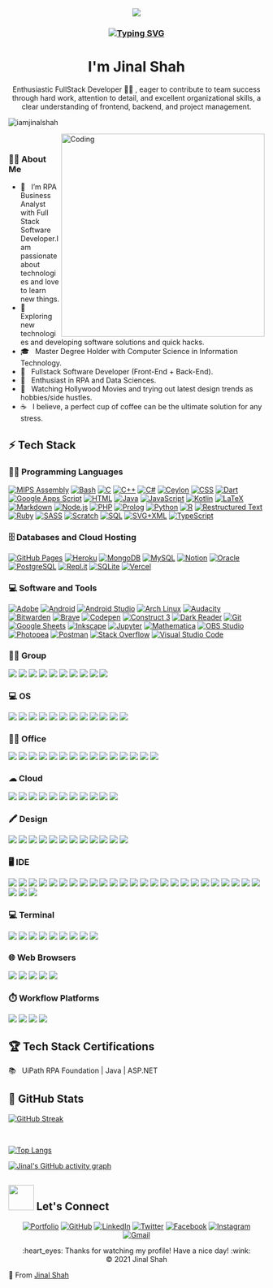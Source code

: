<!-- <h1 align="center">Hi 👋, I'm Jinal Shah</h1> -->
<div align="center">
<img src="https://user-images.githubusercontent.com/42115530/92640221-9728ca00-f2fa-11ea-8994-c72b26e937de.gif" align="center"/>
</div>

<h3 align="center">

[![Typing SVG](https://readme-typing-svg.herokuapp.com?font=Verdana&size=26&center=true&lines=RPA+Business+Analyst;Full+Stack+Software+Developer;Always+learn+to+new+things)](https://git.io/typing-svg)

</h3>

<h1 align="center">I'm Jinal Shah</h1>
<p align="center">Enthusiastic FullStack Developer 👨‍💻 </a>, eager to contribute to team success through hard work, attention to detail, and excellent organizational skills, a clear understanding of frontend, backend, and project management.</p>


<p align="left"> <img src="https://komarev.com/ghpvc/?username=iamjinalshah&label=Profile%20views&color=dc143c&style=flat" alt="iamjinalshah" /> </p>
&nbsp;
<img src="https://cdn.dribbble.com/users/1162077/screenshots/3848914/programmer.gif" alt="Coding" align="right" width="400" />

<h3 align="left" >👨‍🎓 About Me </h3>

- 🔭 &nbsp; I’m RPA Business Analyst with Full Stack Software Developer.I am passionate about technologies and love to learn new things.
- 🎯 &nbsp; Exploring new technologies and developing software solutions and quick hacks.
- 🎓 &nbsp; Master Degree Holder with Computer Science in Information Technology.
- 💼 &nbsp; Fullstack Software Developer (Front-End + Back-End).
- 🌱 &nbsp; Enthusiast in RPA and Data Sciences.
- 🎥 &nbsp; Watching Hollywood Movies and trying out latest design trends as hobbies/side hustles.
- ☕ &nbsp; I believe, a perfect cup of coffee can be the ultimate solution for any stress. 


### <h2>⚡ Tech Stack </h2>

### 👨‍💻 Programming Languages

<p>
    <a href="https://github.com/search?q=user%3Aiamjinalshah+language%3Aassembly"><img alt="MIPS Assembly" src="https://custom-icon-badges.herokuapp.com/badge/Assembly-525252.svg?logo=asm-hex&logoColor=white"></a>
    <a href="https://github.com/search?q=user%3Aiamjinalshah+language%3Abash"><img alt="Bash" src="https://img.shields.io/badge/Bash-121011.svg?logo=gnu-bash&logoColor=white"></a>
    <a href="https://github.com/search?q=user%3Aiamjinalshah+language%3Ac"><img alt="C" src="https://custom-icon-badges.herokuapp.com/badge/C-03599C.svg?logo=c-in-hexagon&logoColor=white"></a>
    <a href="https://github.com/search?q=user%3Aiamjinalshah+language%3Acpp"><img alt="C++" src="https://custom-icon-badges.herokuapp.com/badge/C++-9C033A.svg?logo=cpp2&logoColor=white"></a>
    <a href="https://github.com/search?q=user%3Aiamjinalshah+language%3Acsharp"><img alt="C#" src="https://custom-icon-badges.herokuapp.com/badge/C%23-68217A.svg?logo=cs2&logoColor=white"></a>
    <a href="https://github.com/search?q=user%3Aiamjinalshah+language%3Aceylon"><img alt="Ceylon" src="https://custom-icon-badges.herokuapp.com/badge/Ceylon-E39842.svg?logo=ceylon&logoColor=white"></a>
    <a href="https://github.com/search?q=user%3Aiamjinalshah+language%3Acss"><img alt="CSS" src="https://img.shields.io/badge/CSS-1572B6.svg?logo=css3&logoColor=white"></a>
    <a href="https://github.com/search?q=user%3Aiamjinalshah+language%3Adart"><img alt="Dart" src="https://img.shields.io/badge/Dart-15A6C4.svg?logo=dart&logoColor=white"></a>
    <a href="https://github.com/search?q=user%3Aiamjinalshah+language%3Ags"><img alt="Google Apps Script" src="https://custom-icon-badges.herokuapp.com/badge/Google%20Apps%20Script-02569B.svg?logo=color-swatch&logoColor=white"></a>
    <a href="https://github.com/search?q=user%3Aiamjinalshah+language%3Ahtml"><img alt="HTML" src="https://img.shields.io/badge/HTML-E34F26.svg?logo=html5&logoColor=white"></a>
    <a href="https://github.com/search?q=user%3Aiamjinalshah+language%3Ajava"><img alt="Java" src="https://custom-icon-badges.herokuapp.com/badge/Java-007396.svg?logo=java&logoColor=white"></a>
    <a href="https://github.com/search?q=user%3Aiamjinalshah+language%3Ajavascript"><img alt="JavaScript" src="https://img.shields.io/badge/JavaScript-F7DF1E.svg?logo=javascript&logoColor=black"></a>
    <a href="https://github.com/search?q=user%3Aiamjinalshah+language%3Akotlin"><img alt="Kotlin" src="https://img.shields.io/badge/Kotlin-0095D5.svg?logo=Kotlin&logoColor=white"></a>
    <a href="https://github.com/search?q=user%3Aiamjinalshah+language%3Atex"><img alt="LaTeX" src="https://img.shields.io/badge/LaTeX-008080.svg?logo=LaTeX&logoColor=white"></a>
    <a href="https://github.com/search?q=user%3Aiamjinalshah+language%3Amarkdown"><img alt="Markdown" src="https://img.shields.io/badge/Markdown-000000.svg?logo=markdown&logoColor=white"></a>
    <a href="https://github.com/search?q=user%3Aiamjinalshah+language%3Ajavascript"><img alt="Node.js" src="https://img.shields.io/badge/Node.js-43853D.svg?logo=node.js&logoColor=white"></a>
    <a href="https://github.com/search?q=user%3Aiamjinalshah+language%3Aphp"><img alt="PHP" src="https://img.shields.io/badge/PHP-777BB4.svg?logo=php&logoColor=white"></a>
    <a href="https://github.com/search?q=user%3Aiamjinalshah+language%3Aprolog"><img alt="Prolog" src="https://custom-icon-badges.herokuapp.com/badge/Prolog-E61B23.svg?logo=swi-prolog&logoColor=white"></a>
    <a href="https://github.com/search?q=user%3Aiamjinalshah+language%3Apython"><img alt="Python" src="https://img.shields.io/badge/Python-14354C.svg?logo=python&logoColor=white"></a>
    <a href="https://github.com/search?q=user%3Aiamjinalshah+language%3Ar"><img alt="R" src="https://img.shields.io/badge/R-276DC3.svg?logo=r&logoColor=white"></a>
    <a href="https://github.com/search?q=user%3Aiamjinalshah+language%3Arst"><img alt="Restructured Text" src="https://img.shields.io/badge/Restructured Text-3a4148.svg?logo=readthedocs&logoColor=white"></a>
    <a href="https://github.com/search?q=user%3Aiamjinalshah+language%3Aruby"><img alt="Ruby" src="https://img.shields.io/badge/Ruby-CC342D.svg?logo=ruby&logoColor=white"></a>
    <a href="https://github.com/search?q=user%3Aiamjinalshah+language%3Asass"><img alt="SASS" src="https://img.shields.io/badge/Sass-hotpink.svg?logo=SASS&logoColor=white"></a>
    <a href="https://github.com/search?q=user%3Aiamjinalshah+language%3Ascratch"><img alt="Scratch" src="https://img.shields.io/badge/Scratch-4D97FF.svg?logo=scratch&logoColor=white"></a>
    <a href="https://github.com/search?q=user%3Aiamjinalshah+language%3Asql"><img alt="SQL" src="https://custom-icon-badges.herokuapp.com/badge/SQL-025E8C.svg?logo=database&logoColor=white"></a>
    <a href="https://github.com/search?q=user%3Aiamjinalshah+language%3Asvg"><img alt="SVG+XML" src="https://img.shields.io/badge/SVG%2BXML-e0982c.svg?logo=svg&logoColor=white"></a>
    <a href="https://github.com/search?q=user%3Aiamjinalshah+language%3AtypeScript"><img alt="TypeScript" src="https://img.shields.io/badge/TypeScript-007ACC.svg?logo=typescript&logoColor=white"></a>
</p>

		
### 🗄️ Databases and Cloud Hosting

<p>
    <a href="#"><img alt="GitHub Pages" src="https://img.shields.io/badge/GitHub%20Pages-327FC7.svg?logo=github&logoColor=white"></a>
    <a href="#"><img alt="Heroku" src="https://img.shields.io/badge/Heroku-430098.svg?logo=heroku&logoColor=white"></a>
    <a href="#"><img alt="MongoDB" src ="https://img.shields.io/badge/MongoDB-4ea94b.svg?logo=mongodb&logoColor=white"></a>
    <a href="#"><img alt="MySQL" src="https://img.shields.io/badge/MySQL-00f.svg?logo=mysql&logoColor=white"></a>
    <a href="#"><img alt="Notion" src="https://img.shields.io/badge/Notion-010101.svg?logo=notion&logoColor=white"></a>
    <a href="#"><img alt="Oracle" src ="https://img.shields.io/badge/Oracle-F00000.svg?logo=oracle&logoColor=white"></a>
    <a href="#"><img alt="PostgreSQL" src ="https://img.shields.io/badge/PostgreSQL-316192.svg?logo=postgresql&logoColor=white"></a>
    <a href="#"><img alt="Repl.it" src="https://img.shields.io/badge/Repl.it-0D101E.svg?logo=Replit&logoColor=white"></a>
    <a href="#"><img alt="SQLite" src ="https://img.shields.io/badge/SQLite-07405e.svg?logo=sqlite&logoColor=white"></a>
    <a href="#"><img alt="Vercel" src="https://img.shields.io/badge/Vercel-000000.svg?logo=vercel&logoColor=white"></a> 
   
</p>

### 💻 Software and Tools 

<p>
    <a href="#"><img alt="Adobe" src="https://img.shields.io/badge/Adobe-FF0000.svg?logo=adobe&logoColor=white"></a>
    <a href="#"><img alt="Android" src="https://img.shields.io/badge/Android-3DDC84?logo=android&logoColor=white"></a>
    <a href="#"><img alt="Android Studio" src="https://img.shields.io/badge/Android%20Studio-008678.svg?logo=android-studio&logoColor=white"></a>
    <a href="#"><img alt="Arch Linux" src="https://img.shields.io/badge/Arch%20Linux-1793D1.svg?logo=arch-linux&logoColor=white"></a>
    <a href="#"><img alt="Audacity" src="https://img.shields.io/badge/-Audacity-0000CC?logo=audacity&logoColor=white"></a>
    <a href="#"><img alt="Bitwarden" src="https://img.shields.io/badge/-Bitwarden-175DDC?logo=bitwarden&logoColor=white"></a>
    <a href="#"><img alt="Brave" src="https://img.shields.io/badge/-Brave-FB542B?logo=brave&logoColor=white"></a>
    <a href="#"><img alt="Codepen" src="https://img.shields.io/badge/Codepen-000000.svg?logo=codepen&logoColor=white"></a>
    <a href="#"><img alt="Construct 3" src="https://img.shields.io/badge/Construct%203-00b56a.svg?logo=construct-3&logoColor=white"></a>
    <a href="#"><img alt="Dark Reader" src="https://img.shields.io/badge/-Dark%20Reader-141E24?logo=dark-reader&logoColor=white"></a>
    <a href="#"><img alt="Git" src="https://img.shields.io/badge/Git-F05033.svg?logo=git&logoColor=white"></a>
    <a href="#"><img alt="Google Sheets" src="https://img.shields.io/badge/Google%20Sheets-34A853.svg?logo=google%20sheets&logoColor=white"></a>
    <a href="#"><img alt="Inkscape" src="https://img.shields.io/badge/Inkscape-000000?logo=Inkscape&logoColor=white"></a>
    <a href="#"><img alt="Jupyter" src="https://img.shields.io/badge/Jupyter-F37626.svg?logo=Jupyter&logoColor=white"></a>
    <a href="#"><img alt="Mathematica" src="https://img.shields.io/badge/Mathematica-DD1100.svg?logo=wolfram-mathematica&logoColor=white"></a>
    <a href="#"><img alt="OBS Studio" src="https://img.shields.io/badge/-OBS%20Studio-302E31?logo=obs-studio&logoColor=white"></a>
    <a href="#"><img alt="Photopea" src="https://img.shields.io/badge/Photopea-18A497?logo=photopea&logoColor=white"></a>
    <a href="#"><img alt="Postman" src="https://img.shields.io/badge/Postman-FF6C37?logo=postman&logoColor=white"></a>
    <a href="#"><img alt="Stack Overflow" src="https://img.shields.io/badge/-Stack%20Overflow-FE7A16?logo=stack-overflow&logoColor=white"></a>
    <a href="#"><img alt="Visual Studio Code" src="https://img.shields.io/badge/Visual%20Studio%20Code-0078d7.svg?logo=visual-studio-code&logoColor=white"></a>
    
</p>

### 🤜🤛 Group

<p>
<a href="#" target="_blank" rel="noreferrer"> <img src="https://img.shields.io/badge/Slack-4A154B?style=for-the-badge&logo=slack&logoColor=white"/></a>
	<a href="#" target="_blank" rel="noreferrer"> <img src="https://img.shields.io/badge/Discord-7289DA?style=for-the-badge&logo=discord&logoColor=white"/></a>
	<a href="#" target="_blank" rel="noreferrer"> <img src="https://img.shields.io/badge/Microsoft_Teams-6264A7?style=for-the-badge&logo=microsoft-teams&logoColor=white"/></a>
	<a href="#" target="_blank" rel="noreferrer"> <img src="https://img.shields.io/badge/Zoom-2D8CFF?style=for-the-badge&logo=zoom&logoColor=white"/></a>
	<a href="#" target="_blank" rel="noreferrer"> <img src="https://aleen42.github.io/badges/src/stackexchange.svg"/></a>
	<a href="#" target="_blank" rel="noreferrer"> <img src="https://aleen42.github.io/badges/src/superuser.svg"/></a>
	<a href="#" target="_blank" rel="noreferrer"> <img src="https://aleen42.github.io/badges/src/google_plus.svg"/></a>
	<a href="#" target="_blank" rel="noreferrer"> <img src="https://aleen42.github.io/badges/src/pinterest.svg"/></a>
	<a href="#" target="_blank" rel="noreferrer"> <img src="https://aleen42.github.io/badges/src/reddit.svg"/></a>
	<a href="#" target="_blank" rel="noreferrer"> <img src="https://aleen42.github.io/badges/src/stackoverflow.svg"/></a>
</p>
	
### 💻 OS

<p>
<a href="#" target="_blank" rel="noreferrer"> <img src="https://img.shields.io/badge/Android-3DDC84?style=for-the-badge&logo=android&logoColor=white"/></a>
	<a href="#" target="_blank" rel="noreferrer"> <img src="https://img.shields.io/badge/iOS-000000?style=for-the-badge&logo=ios&logoColor=white"/></a>
	<a href="#" target="_blank" rel="noreferrer"> <img src="https://img.shields.io/badge/Kali_Linux-557C94?style=for-the-badge&logo=kali-linux&logoColor=white"/></a>
	<a href="#" target="_blank" rel="noreferrer"> <img src="https://img.shields.io/badge/lineageos-167C80?style=for-the-badge&logo=lineageos&logoColor=white"/></a>
	<a href="#" target="_blank" rel="noreferrer"> <img src="https://img.shields.io/badge/Linux-FCC624?style=for-the-badge&logo=linux&logoColor=black"/></a>
	<a href="#" target="_blank" rel="noreferrer"> <img src="https://img.shields.io/badge/Linux_Mint-87CF3E?style=for-the-badge&logo=linux-mint&logoColor=white"/></a>
	<a href="#" target="_blank" rel="noreferrer"> <img src="https://img.shields.io/badge/mac%20os-000000?style=for-the-badge&logo=apple&logoColor=white"/></a>
	<a href="#" target="_blank" rel="noreferrer"> <img src="https://img.shields.io/badge/Ubuntu-E95420?style=for-the-badge&logo=ubuntu&logoColor=white"/></a>
	<a href="#" target="_blank" rel="noreferrer"> <img src="https://img.shields.io/badge/Windows-0078D6?style=for-the-badge&logo=windows&logoColor=white"/></a>
	<a href="#" target="_blank" rel="noreferrer"> <img src="https://img.shields.io/badge/Windows_95-008080?style=for-the-badge&logo=windows-95&logoColor=white"/></a>
	<a href="#" target="_blank" rel="noreferrer"> <img src="https://img.shields.io/badge/Windows_XP-003399?style=for-the-badge&logo=windows-xp&logoColor=white"/></a>
	<a href="#" target="_blank" rel="noreferrer"> <img src="https://img.shields.io/badge/Zorin%20OS-0CC1F3?style=for-the-badge&logo=zorin&logoColor=white"/></a>
	
</p>

### 👨‍💻 Office

<p>	
<a href="#" target="_blank" rel="noreferrer"> <img src="https://img.shields.io/badge/Apache_OpenOffice-0E85CD?style=for-the-badge&logo=ApacheOpenOffice&logoColor=white"/></a>
	<a href="#" target="_blank" rel="noreferrer"> <img src="https://img.shields.io/badge/Google%20Sheets-34A853?style=for-the-badge&logo=google-sheets&logoColor=white"/></a>
	<a href="#" target="_blank" rel="noreferrer"> <img src="https://img.shields.io/badge/Joplin-1071D3?style=for-the-badge&logo=joplin&logoColor=white"/></a>
	<a href="#" target="_blank" rel="noreferrer"> <img src="https://img.shields.io/badge/LibreOffice-18A303?style=for-the-badge&logo=LibreOffice&logoColor=white"/></a>
	<a href="#" target="_blank" rel="noreferrer"> <img src="https://img.shields.io/badge/Microsoft_Access-A4373A?style=for-the-badge&logo=microsoft-access&logoColor=white"/></a>
	<a href="#" target="_blank" rel="noreferrer"> <img src="https://img.shields.io/badge/Microsoft_Excel-217346?style=for-the-badge&logo=microsoft-excel&logoColor=white"/></a>
	<a href="#" target="_blank" rel="noreferrer"> <img src="https://img.shields.io/badge/Microsoft_Office-D83B01?style=for-the-badge&logo=microsoft-office&logoColor=white"/></a>
	<a href="#" target="_blank" rel="noreferrer"> <img src="https://img.shields.io/badge/Microsoft_PowerPoint-B7472A?style=for-the-badge&logo=microsoft-powerpoint&logoColor=white"/></a>
	<a href="#" target="_blank" rel="noreferrer"> <img src="https://img.shields.io/badge/Microsoft_SharePoint-0078D4?style=for-the-badge&logo=microsoft-sharepoint&logoColor=white"/></a>
	<a href="#" target="_blank" rel="noreferrer"> <img src="https://img.shields.io/badge/Microsoft_SQL_Server-CC2927?style=for-the-badge&logo=microsoft-sql-server&logoColor=white"/></a>
	<a href="#" target="_blank" rel="noreferrer"> <img src="https://img.shields.io/badge/Microsoft_Visio-3955A3?style=for-the-badge&logo=microsoft-visio&logoColor=white"/></a>
	<a href="#" target="_blank" rel="noreferrer"> <img src="https://img.shields.io/badge/Microsoft_Word-2B579A?style=for-the-badge&logo=microsoft-word&logoColor=white"/></a>
	<a href="#" target="_blank" rel="noreferrer"> <img src="https://img.shields.io/badge/Notion-000000?style=for-the-badge&logo=notion&logoColor=white"/></a>
	<a href="#" target="_blank" rel="noreferrer"> <img src="https://img.shields.io/badge/Todoist-E44332?style=for-the-badge&logo=todoist&logoColor=white"/></a>
	<a href="#" target="_blank" rel="noreferrer"> <img src="https://img.shields.io/badge/Trello-0052CC?style=for-the-badge&logo=trello&logoColor=white"/></a	
	
</p>

### ☁ Cloud
<p>
	
<a href="#" target="_blank" rel="noreferrer"> <img src="https://img.shields.io/badge/Amazon_AWS-FF9900?style=for-the-badge&logo=amazonaws&logoColor=white"/></a>
	<a href="#" target="_blank" rel="noreferrer"> <img src="https://img.shields.io/badge/GitHub_Actions-2088FF?style=for-the-badge&logo=github-actions&logoColor=white"/></a>
	<a href="#" target="_blank" rel="noreferrer"> <img src="https://img.shields.io/badge/Google_Cloud-4285F4?style=for-the-badge&logo=google-cloud&logoColor=white"/></a>
	<a href="#" target="_blank" rel="noreferrer"> <img src="https://img.shields.io/badge/Heroku-430098?style=for-the-badge&logo=heroku&logoColor=white"/></a>
	<a href="#" target="_blank" rel="noreferrer"> <img src="https://img.shields.io/badge/microsoft%20azure-0089D6?style=for-the-badge&logo=microsoft-azure&logoColor=white"/></a>
	<a href="#" target="_blank" rel="noreferrer"> <img src="https://img.shields.io/badge/Netlify-00C7B7?style=for-the-badge&logo=netlify&logoColor=white"/></a>
	<a href="#" target="_blank" rel="noreferrer"> <img src="https://img.shields.io/badge/Oracle-F80000?style=for-the-badge&logo=oracle&logoColor=black"/></a>
	<a href="#" target="_blank" rel="noreferrer"> <img src="https://img.shields.io/badge/Salesforce-00A1E0?style=for-the-badge&logo=Salesforce&logoColor=white"/></a>
	<a href="#" target="_blank" rel="noreferrer"> <img src="https://img.shields.io/badge/Sonar%20cloud-F3702A?style=for-the-badge&logo=sonarcloud&logoColor=white"/></a>
	<a href="#" target="_blank" rel="noreferrer"> <img src="https://img.shields.io/badge/upcloud-7B00FF?style=for-the-badge&logo=upcloud&logoColor=white"/></a>
	<a href="#" target="_blank" rel="noreferrer"> <img src="https://img.shields.io/badge/Vercel-000000?style=for-the-badge&logo=vercel&logoColor=white"/></a>
</p>

### 🖍 Design
<p>
<a href="#" target="_blank" rel="noreferrer"> <img src="https://img.shields.io/badge/Adobe%20after%20affects-CF96FD?style=for-the-badge&logo=Adobe%20after%20effects&logoColor=393665"/></a>
	<a href="#" target="_blank" rel="noreferrer"> <img src="https://img.shields.io/badge/Adobe%20Creative%20Cloud-DA1F26?style=for-the-badge&logo=Adobe%20Creative%20Cloud&logoColor=white"/></a>
	<a href="#" target="_blank" rel="noreferrer"> <img src="https://img.shields.io/badge/Adobe%20Illustrator-FF9A00?style=for-the-badge&logo=adobe%20illustrator&logoColor=white"/></a>
	<a href="#" target="_blank" rel="noreferrer"> <img src="https://img.shields.io/badge/Adobe%20InDesign-FF3366?style=for-the-badge&logo=Adobe%20InDesign&logoColor=white"/></a>
	<a href="#" target="_blank" rel="noreferrer"> <img src="https://img.shields.io/badge/Adobe%20Lightroom-31A8FF?style=for-the-badge&logo=Adobe%20Lightroom&logoColor=white"/></a>
	<a href="#" target="_blank" rel="noreferrer"> <img src="https://img.shields.io/badge/Adobe%20Photoshop-31A8FF?style=for-the-badge&logo=Adobe%20Photoshop&logoColor=black"/></a>
	<a href="#" target="_blank" rel="noreferrer"> <img src="https://img.shields.io/badge/Adobe%20Premiere%20Pro-9999FF?style=for-the-badge&logo=Adobe%20Premiere%20Pro&logoColor=white"/></a>
	<a href="#" target="_blank" rel="noreferrer"> <img src="https://img.shields.io/badge/Adobe%20XD-470137?style=for-the-badge&logo=Adobe%20XD&logoColor=#FF61F6"/></a>
	<a href="#" target="_blank" rel="noreferrer"> <img src="https://img.shields.io/badge/Behance-0054F7?style=for-the-badge&logo=behance&logoColor=white"/></a>
	<a href="#" target="_blank" rel="noreferrer"> <img src="https://img.shields.io/badge/blender-%23F5792A.svg?style=for-the-badge&logo=blender&logoColor=white"/></a>
	<a href="#" target="_blank" rel="noreferrer"> <img src="https://img.shields.io/badge/Canva-%2300C4CC.svg?&style=for-the-badge&logo=Canva&logoColor=white"/></a>
	<a href="#" target="_blank" rel="noreferrer"> <img src="https://img.shields.io/badge/Figma-F24E1E?style=for-the-badge&logo=figma&logoColor=white"/></a>
	
</p>	

### 🖥️ IDE

<p>
<a href="#" target="_blank" rel="noreferrer"> <img src="https://img.shields.io/badge/Adobe%20Dreamweaver-072401?style=for-the-badge&logo=Adobe%20Dreamweaver&logoColor=34F400"/></a>
	<a href="#" target="_blank" rel="noreferrer"> <img src="https://img.shields.io/badge/Android_Studio-3DDC84?style=for-the-badge&logo=android-studio&logoColor=white"/></a>
	<a href="#" target="_blank" rel="noreferrer"> <img src="https://img.shields.io/badge/apache%20netbeans-1B6AC6?style=for-the-badge&logo=apache%20netbeans%20IDE&logoColor=white"/></a>
	<a href="#" target="_blank" rel="noreferrer"> <img src="https://img.shields.io/badge/Arduino_IDE-00979D?style=for-the-badge&logo=arduino&logoColor=white"/></a>
	<a href="#" target="_blank" rel="noreferrer"> <img src="https://img.shields.io/badge/Atom-66595C?style=for-the-badge&logo=Atom&logoColor=white"/></a>
	<a href="#" target="_blank" rel="noreferrer"> <img src="https://img.shields.io/badge/CLion-000000?style=for-the-badge&logo=clion&logoColor=white"/></a>
	<a href="#" target="_blank" rel="noreferrer"> <img src="https://img.shields.io/badge/-CodeChef-5B4638?style=for-the-badge&logo=CodeChef&logoColor=white"/></a>
	<a href="#" target="_blank" rel="noreferrer"> <img src="https://img.shields.io/badge/Codesandbox-000000?style=for-the-badge&logo=CodeSandbox&logoColor=white"/></a>
	<a href="#" target="_blank" rel="noreferrer"> <img src="https://img.shields.io/badge/Colab-F9AB00?style=for-the-badge&logo=googlecolab&color=525252"/></a>
	<a href="#" target="_blank" rel="noreferrer"> <img src="https://img.shields.io/badge/Delphi_RAD_Studio-B22222?style=for-the-badge&logo=delphi&logoColor=white"/></a>
	<a href="#" target="_blank" rel="noreferrer"> <img src="https://img.shields.io/badge/Eclipse-2C2255?style=for-the-badge&logo=eclipse&logoColor=white"/></a>
	<a href="#" target="_blank" rel="noreferrer"> <img src="https://img.shields.io/badge/Emacs-%237F5AB6.svg?&style=for-the-badge&logo=gnu-emacs&logoColor=white"/></a>
	<a href="#" target="_blank" rel="noreferrer"> <img src="https://img.shields.io/badge/Gitpod-000000?style=for-the-badge&logo=gitpod&logoColor=#FFAE33"/></a>
	<a href="#" target="_blank" rel="noreferrer"> <img src="https://img.shields.io/badge/IntelliJ_IDEA-000000.svg?style=for-the-badge&logo=intellij-idea&logoColor=white"/></a>
	<a href="#" target="_blank" rel="noreferrer"> <img src="https://img.shields.io/badge/NeoVim-%2357A143.svg?&style=for-the-badge&logo=neovim&logoColor=white"/></a>
	<a href="#" target="_blank" rel="noreferrer"> <img src="https://img.shields.io/badge/Notepad++-90E59A.svg?style=for-the-badge&logo=notepad%2B%2B&logoColor=black"/></a>
	<a href="#" target="_blank" rel="noreferrer"> <img src="http://img.shields.io/badge/-PHPStorm-181717?style=for-the-badge&logo=phpstorm&logoColor=white"/></a>
	<a href="#" target="_blank" rel="noreferrer"> <img src="https://img.shields.io/badge/PyCharm-000000.svg?&style=for-the-badge&logo=PyCharm&logoColor=white"/></a>
	<a href="#" target="_blank" rel="noreferrer"> <img src="https://img.shields.io/badge/replit-667881?style=for-the-badge&logo=replit&logoColor=white"/></a>
	<a href="#" target="_blank" rel="noreferrer"> <img src="https://img.shields.io/badge/Rider-000000?style=for-the-badge&logo=Rider&logoColor=white"/></a>
	<a href="#" target="_blank" rel="noreferrer"> <img src="https://img.shields.io/badge/RStudio-75AADB?style=for-the-badge&logo=RStudio&logoColor=white"/></a>
	<a href="#" target="_blank" rel="noreferrer"> <img src="https://img.shields.io/badge/Spyder%20Ide-FF0000?style=for-the-badge&logo=spyder%20ide&logoColor=white"/></a>
	<a href="#" target="_blank" rel="noreferrer"> <img src="https://img.shields.io/badge/sublime_text-%23575757.svg?&style=for-the-badge&logo=sublime-text&logoColor=important"/></a>
	<a href="#" target="_blank" rel="noreferrer"> <img src="https://img.shields.io/badge/VIM-%2311AB00.svg?&style=for-the-badge&logo=vim&logoColor=white"/></a>
	<a href="#" target="_blank" rel="noreferrer"> <img src="https://img.shields.io/badge/Visual_Studio-5C2D91?style=for-the-badge&logo=visual%20studio&logoColor=white"/></a>
	<a href="#" target="_blank" rel="noreferrer"> <img src="https://img.shields.io/badge/Visual_Studio_Code-0078D4?style=for-the-badge&logo=visual%20studio%20code&logoColor=white"/></a>
	<a href="#" target="_blank" rel="noreferrer"> <img src="https://img.shields.io/badge/WebStorm-000000?style=for-the-badge&logo=WebStorm&logoColor=white"/></a>
	<a href="#" target="_blank" rel="noreferrer"> <img src="https://img.shields.io/badge/Xcode-007ACC?style=for-the-badge&logo=Xcode&logoColor=white"/></a>

### 💻 Terminal

<a href="#" target="_blank" rel="noreferrer"> <img src="https://img.shields.io/badge/alacritty-F46D01?style=for-the-badge&logo=alacritty&logoColor=white"/></a>
	<a href="#" target="_blank" rel="noreferrer"> <img src="https://img.shields.io/badge/GIT-E44C30?style=for-the-badge&logo=git&logoColor=white"/></a>
	<a href="#" target="_blank" rel="noreferrer"> <img src="https://img.shields.io/badge/GNU%20Bash-4EAA25?style=for-the-badge&logo=GNU%20Bash&logoColor=white"/></a>
	<a href="#" target="_blank" rel="noreferrer"> <img src="https://img.shields.io/badge/Hyper-000000?style=for-the-badge&logo=hyper&logoColor=white"/></a>
	<a href="#" target="_blank" rel="noreferrer"> <img src="https://img.shields.io/badge/iTerm2-000000?style=for-the-badge&logo=iterm2&logoColor=white"/></a>
	<a href="#" target="_blank" rel="noreferrer"> <img src="https://img.shields.io/badge/powershell-5391FE?style=for-the-badge&logo=powershell&logoColor=white"/></a>
	<a href="#" target="_blank" rel="noreferrer"> <img src="https://img.shields.io/badge/starship-DD0B78?style=for-the-badge&logo=starship&logoColor=white"/></a>
	<a href="#" target="_blank" rel="noreferrer"> <img src="https://img.shields.io/badge/tmux-1BB91F?style=for-the-badge&logo=tmux&logoColor=white"/></a>
	<a href="#" target="_blank" rel="noreferrer"> <img src="https://img.shields.io/badge/windows%20terminal-4D4D4D?style=for-the-badge&logo=windows%20terminal&logoColor=white"/></a>
</p>	
	
	
### 🌐 Web Browsers

<p>

<a href="#" target="_blank" rel="noreferrer"> <img src="https://img.shields.io/badge/Firefox_Browser-FF7139?style=for-the-badge&logo=Firefox-Browser&logoColor=white"/></a>
<a href="#" target="_blank" rel="noreferrer"> <img src="https://img.shields.io/badge/Google_chrome-4285F4?style=for-the-badge&logo=Google-chrome&logoColor=white"/></a>
<a href="#" target="_blank" rel="noreferrer"> <img src="https://img.shields.io/badge/Microsoft_Edge-0078D7?style=for-the-badge&logo=Microsoft-edge&logoColor=white"/></a>
<a href="#" target="_blank" rel="noreferrer"> <img src="https://img.shields.io/badge/Opera-FF1B2D?style=for-the-badge&logo=Opera&logoColor=white"/></a>
<a href="#" target="_blank" rel="noreferrer"> <img src="https://img.shields.io/badge/Safari-FF1B2D?style=for-the-badge&logo=Safari&logoColor=white"/></a>
	

</p>	

### ⏱️ Workflow Platforms

<p>

<a href="#" target="_blank" rel="noreferrer"> <img src="https://img.shields.io/badge/Airflow-017CEE?style=for-the-badge&logo=Apache%20Airflow&logoColor=white"/></a>
	<a href="#" target="_blank" rel="noreferrer"> <img src="https://img.shields.io/badge/Jenkins-D24939?style=for-the-badge&logo=Jenkins&logoColor=white"/></a>
	<a href="#" target="_blank" rel="noreferrer"> <img src="https://img.shields.io/badge/Jira-0052CC?style=for-the-badge&logo=Jira&logoColor=white"/></a>
	<a href="#" target="_blank" rel="noreferrer"> <img src="https://img.shields.io/badge/TeamCity-000000?style=for-the-badge&logo=TeamCity&logoColor=white"/></a>
	
</p>

 
### <h2>🏆 Tech Stack Certifications </h2>

📚 &nbsp; UiPath RPA Foundation | Java | ASP.NET 


### <h2 align="left"> 📁 GitHub Stats</h2>



[![GitHub Streak](http://github-readme-streak-stats.herokuapp.com?user=iamjinalshah&theme=tokyonight)](https://git.io/streak-stats)

</br>

	
[![Top Langs](https://github-readme-stats.vercel.app/api/top-langs/?username=iamjinalshah&layout=compact&text_color=daf7dc&bg_color=151515)](https://github.com/iamjinalshah/github-readme-stats)


[![Jinal's GitHub activity graph](https://activity-graph.herokuapp.com/graph?username=iamjinalshah&&theme=xcode)](https://github.com/iamjinalshah)


<!-- https://github.com/iamjinalshah -->
### <h2 align="left"> <img src='https://raw.githubusercontent.com/ShahriarShafin/ShahriarShafin/main/Assets/handshake.gif' width="50px" height="50px"> Let's Connect</h2>

<p align="center">
	<a href="https://iamjinalshah.github.io/" target="_blank"><img src="https://img.icons8.com/bubbles/50/000000/web.png" alt="Portfolio"/></a>
	<a href="https://github.com/iamjinalshah" target="_blank"><img src="https://img.icons8.com/bubbles/50/000000/github.png" alt="GitHub"/></a>
	<a href="https://www.linkedin.com/in/iamjinalshah/" target="_blank"><img src="https://img.icons8.com/bubbles/50/000000/linkedin.png" alt="LinkedIn"/></a>
	<a href="https://www.twitter.com/TechIncognito/" target="_blank"><img src="https://img.icons8.com/bubbles/50/000000/twitter-circled.png" alt="Twitter"/></a>
  <a href="https://www.facebook.com/iamjinalshah/" target="_blank"><img src="https://img.icons8.com/bubbles/50/000000/facebook-new.png" alt="Facebook"/></a>
	<a href="https://www.instagram.com/techwithjinal/" target="_blank"><img src="https://img.icons8.com/bubbles/50/000000/instagram.png" alt="Instagram"/></a>
	<a href="mailto:techieshah93@gmail.com" target="_blank"><img src="https://img.icons8.com/bubbles/50/000000/gmail.png" alt="Gmail"/></a>
</p>

<div align="center">
  :heart_eyes: Thanks for watching my profile! Have a nice day! :wink: <br/>
  &copy; 2021 Jinal Shah
</div>

📮 From [Jinal Shah](https://github.com/iamjinalshah)
